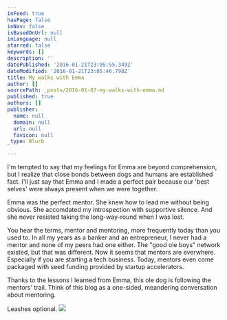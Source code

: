 ```yaml
---
inFeed: true
hasPage: false
inNav: false
isBasedOnUrl: null
inLanguage: null
starred: false
keywords: []
description: ''
datePublished: '2016-01-21T23:05:55.349Z'
dateModified: '2016-01-21T23:05:46.798Z'
title: My walks with Emma
author: []
sourcePath: _posts/2016-01-07-my-walks-with-emma.md
published: true
authors: []
publisher:
  name: null
  domain: null
  url: null
  favicon: null
_type: Blurb

---
```

I'm tempted to say that my feelings for Emma are beyond comprehension, but I realize that close bonds between dogs and humans are established fact. I'll just say that Emma and I made a perfect pair because our 'best selves' were always present when we were together.

Emma was the perfect mentor. She knew how to lead me without being obvious. She accomdated my introspection with supportive silence. And she never resisted taking the long-way-round when I was lost. 

You hear the terms, mentor and mentoring, more frequently today than you used to. In all my years as a banker and an entrepreneur, I never had a mentor and none of my peers had one either. The "good ole boys" network existed, but that was different. Now it seems that mentors are everwhere. Especially if you are starting a tech business.  Today, mentors even come packaged with seed funding provided by startup accelerators.

Thanks to the lessons I learned from Emma, this ole dog is following the mentors' trail.  Think of this blog as a one-sided, meandering conversation about mentoring. 

Leashes optional.
![](https://the-grid-user-content.s3-us-west-2.amazonaws.com/61d85b4d-0ed5-4921-8a35-bfd49bca74ba.jpg)